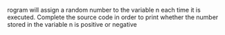 rogram will assign a random number to the variable n each time it is executed. Complete the source code in order to print whether the number stored in the variable n is positive or negative
